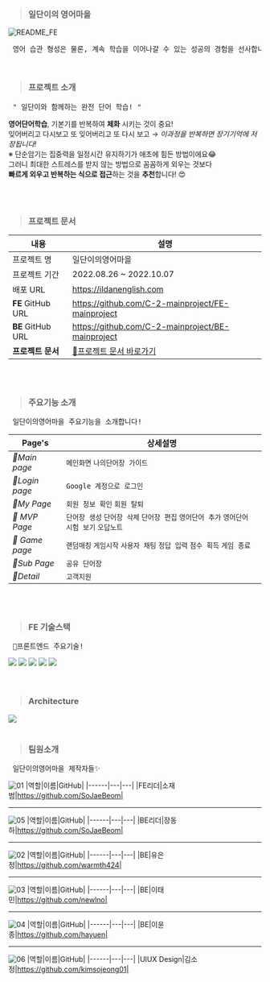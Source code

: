 > ### 일단이의 영어마을
![README_FE](https://user-images.githubusercontent.com/100851211/193551645-396bcd0b-fb21-4f34-8377-746fd5cbf2b3.png)
<pre> 영어 습관 형성은 물론, 계속 학습을 이어나갈 수 있는 성공의 경험을 선사합니다🌟 </pre>

<br>

> ### 프로젝트 소개
<pre> " 일단이와 함께하는 완전 단어 학습! " </pre>
**영어단어학습**, 기본기를 반복하여 **체화** 시키는 것이 중요! <br>
잊어버리고 다시보고 또 잊어버리고 또 다시 보고 → *이과정을 반복하면 장기기억에 저장됩니다!* <br>
※ 단순암기는 집중력을 일정시간 유지하기가 애초에 힘든 방법이에요😂 <br>
그러니 최대한 스트레스를 받지 않는 방법으로 꼼꼼하게 외우는 것보다 <br>
**빠르게 외우고 반복하는 식으로 접근**하는 것을 **추천**합니다! 😍

<br>
<br>

> ### 프로젝트 문서
|내용|설명|
|------|---|
|프로젝트 명|일단이의영어마을|
|프로젝트 기간|2022.08.26 ~ 2022.10.07|
|배포 URL|https://ildanenglish.com|
|**FE** GitHub URL|https://github.com/C-2-mainproject/FE-mainproject|
|**BE** GitHub URL|https://github.com/C-2-mainproject/BE-mainproject|
|**프로젝트 문서**|<a href="https://www.notion.so/097815e1f8854a7597ed8147f736b0d6#ef58268541fa4938ab5a34ebfff6742d">📝프로젝트 문서 바로가기</a>|

<br>
<br>

> ### 주요기능 소개
<pre> 일단이의영어마을 주요기능을 소개합니다! </pre>

| Page's | 상세설명 |
| --- | --- |
| *💙Main page* | `메인화면` `나의단어장 가이드` |
| *💙Login page* | `Google 계정으로 로그인` |
| *💙My Page* | `회원 정보 확인` `회원 탈퇴` |
| *👑 MVP Page* | `단어장 생성` `단어장 삭제` `단어장 편집` `영어단어 추가` `영어단어 시험 보기` `오답노트` |
| *👑 Game page* | `랜덤매칭` `게임시작` `사용자 채팅` `정답 입력` `점수 획득` `게임 종료` |
| *💙Sub Page* | `공유 단어장` |
| *💙Detail* | `고객지원` |

<br>
<br>


> ### FE 기술스택
<pre> 📝프론트엔드 주요기술! </pre>

<div>
  <img src="https://img.shields.io/badge/React-61DAFB?style=flat-square&logo=React&logoColor=white"/>
  <img src="https://img.shields.io/badge/TypeScript-3178C6?style=flat-square&logo=TypeScript&logoColor=white"/>
  <img src="https://img.shields.io/badge/Redux-764ABC?style=flat-square&logo=Redux&logoColor=white"/>
  <img src="https://img.shields.io/badge/styled--components-DB7093?style=flat-square&logo=styled-components&logoColor=white"/>
  <img src="https://img.shields.io/badge/Amazon S3-569A31?style=flat-square&logo=Amazon S3&logoColor=white"/>
</div>

<br>
<br>

> ### Architecture
<img src="https://user-images.githubusercontent.com/100851211/193551848-38047a6c-db2b-4624-bb20-5863fe38d341.png">

<br>
<br>

> ### 팀원소개
<pre> 일단이의영어마을 제작자들✨ </pre>

![01](https://user-images.githubusercontent.com/100851211/193552524-489e8018-6c91-4160-bfcd-93700e6465ca.png)
|역할|이름|GitHub|
|------|---|---|
|FE리더|소재범|https://github.com/SoJaeBeom|

<hr>

![05](https://user-images.githubusercontent.com/100851211/193552533-69d87470-04f4-4056-88be-ee552bec349f.png)
|역할|이름|GitHub|
|------|---|---|
|BE리더|장동하|https://github.com/SoJaeBeom|

<hr>

![02](https://user-images.githubusercontent.com/100851211/193552527-8eebc9bd-5b61-4310-92b7-79fda46b20b9.png)
|역할|이름|GitHub|
|------|---|---|
|BE|유은정|https://github.com/warmth424|

<hr>

![03](https://user-images.githubusercontent.com/100851211/193552529-bd3e347d-ef85-41dd-b636-2fc6d69688c5.png)
|역할|이름|GitHub|
|------|---|---|
|BE|이태민|https://github.com/newlno|

<hr>

![04](https://user-images.githubusercontent.com/100851211/193552531-c87929e1-4f16-426a-84c6-90e16034e955.png)
|역할|이름|GitHub|
|------|---|---|
|BE|이윤종|https://github.com/hayuen|

<hr>

![06](https://user-images.githubusercontent.com/100851211/193552536-4e6405c3-ebd5-4648-a3b1-1085edde7c9d.png)
|역할|이름|GitHub|
|------|---|---|
|UIUX Design|김소정|https://github.com/kimsojeong01|

<br>

<!--
**kimsojeong01/kimsojeong01** is a ✨ _special_ ✨ repository because its `README.md` (this file) appears on your GitHub profile.

Here are some ideas to get you started:

- 🔭 I’m currently working on ...
- 🌱 I’m currently learning ...
- 👯 I’m looking to collaborate on ...
- 🤔 I’m looking for help with ...
- 💬 Ask me about ...
- 📫 How to reach me: ...
- 😄 Pronouns: ...
- ⚡ Fun fact: ...
-->
